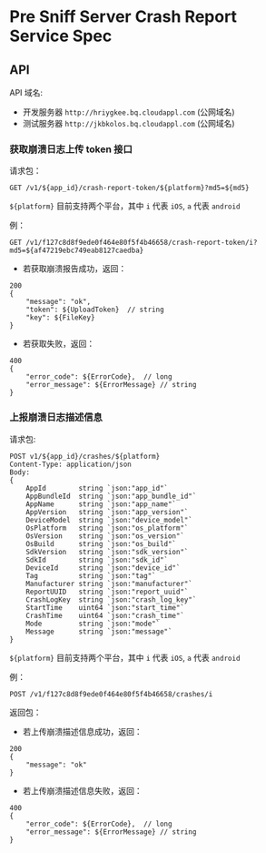 # Pre Sniff Server Crash Report Service Spec

## API

API 域名:

* 开发服务器 `http://hriygkee.bq.cloudappl.com` (公网域名)
* 测试服务器 `http://jkbkolos.bq.cloudappl.com` (公网域名)

### 获取崩溃日志上传 token 接口

请求包：

```
GET /v1/${app_id}/crash-report-token/${platform}?md5=${md5}
```

`${platform}` 目前支持两个平台，其中 `i` 代表 `iOS`, `a` 代表 `android`

例：

```
GET /v1/f127c8d8f9ede0f464e80f5f4b46658/crash-report-token/i?md5=${af47219ebc749eab8127caedba}
```

- 若获取崩溃报告成功，返回：

```
200
{
	"message": "ok",
	"token": ${UploadToken}  // string
	"key": ${FileKey}
}
```

- 若获取失败，返回：

```
400
{
	"error_code": ${ErrorCode},  // long
	"error_message": ${ErrorMessage} // string
}
```

### 上报崩溃日志描述信息

请求包:

```
POST v1/${app_id}/crashes/${platform}
Content-Type: application/json
Body:
{
	AppId        string `json:"app_id"`
	AppBundleId  string `json:"app_bundle_id"`
	AppName      string `json:"app_name"`
	AppVersion   string `json:"app_version"`
	DeviceModel  string `json:"device_model"`
	OsPlatform   string `json:"os_platform"`
	OsVersion    string `json:"os_version"`
	OsBuild      string `json:"os_build"`
	SdkVersion   string `json:"sdk_version"`
	SdkId        string `json:"sdk_id"`
	DeviceId     string `json:"device_id"`
	Tag          string `json:"tag"`
	Manufacturer string `json:"manufacturer"`
	ReportUUID   string `json:"report_uuid"`
	CrashLogKey  string `json:"crash_log_key"`
	StartTime    uint64 `json:"start_time"`
	CrashTime    uint64 `json:"crash_time"`
	Mode         string `json:"mode"`
	Message      string `json:"message"`
}
```

`${platform}` 目前支持两个平台，其中 `i` 代表 `iOS`, `a` 代表 `android`

例：

```
POST /v1/f127c8d8f9ede0f464e80f5f4b46658/crashes/i
```

返回包：

- 若上传崩溃描述信息成功，返回：

```
200
{
	"message": "ok"
}
```

- 若上传崩溃描述信息失败，返回：

```
400
{
	"error_code": ${ErrorCode},  // long
	"error_message": ${ErrorMessage} // string
}
```
